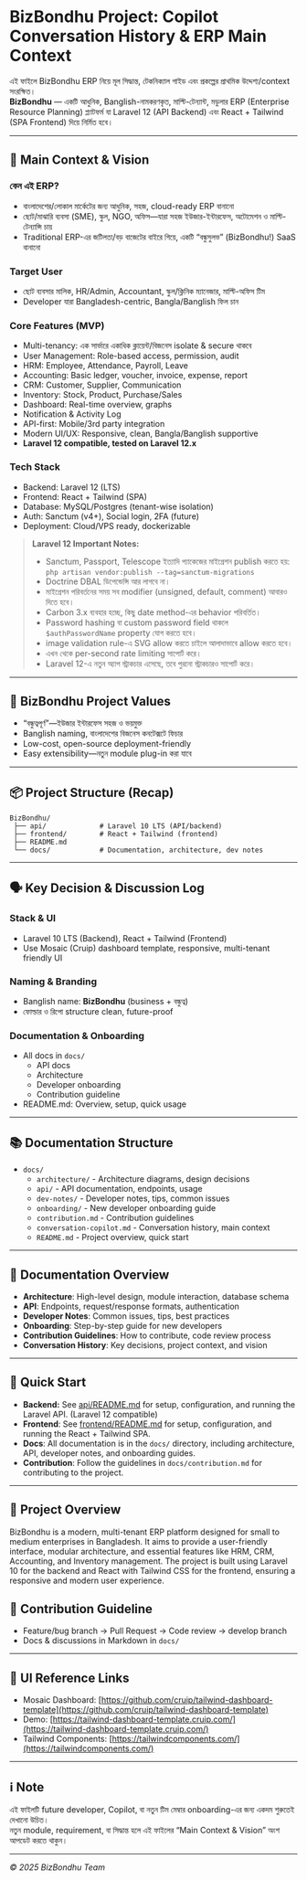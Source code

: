 # BizBondhu Project: Copilot Conversation History & ERP Main Context

এই ফাইলে BizBondhu ERP নিয়ে মূল সিদ্ধান্ত, টেকনিক্যাল গাইড এবং প্রকল্পের প্রাথমিক উদ্দেশ্য/context সংরক্ষিত।  
**BizBondhu** — একটি আধুনিক, Banglish-নামকরণকৃত, মাল্টি-টেন্যান্ট, মডুলার ERP (Enterprise Resource Planning) প্ল্যাটফর্ম
যা Laravel 12 (API Backend) এবং React + Tailwind (SPA Frontend) দিয়ে নির্মিত হবে।

---

## 🎯 Main Context & Vision

### **কেন এই ERP?**
- বাংলাদেশের/লোকাল মার্কেটের জন্য আধুনিক, সহজ, cloud-ready ERP বানানো
- ছোট/মাঝারি ব্যবসা (SME), স্কুল, NGO, অফিস—যারা সহজ ইউজার-ইন্টারফেস, অটোমেশন ও মাল্টি-টেন্যান্সি চায়
- Traditional ERP-এর জটিলতা/বড় বাজেটের বাইরে গিয়ে, একটি “বন্ধুসুলভ” (BizBondhu!) SaaS বানানো

### **Target User**
- ছোট ব্যবসার মালিক, HR/Admin, Accountant, স্কুল/ক্লিনিক ম্যানেজার, মাল্টি-অফিস টিম
- Developer যারা Bangladesh-centric, Bangla/Banglish ফিল চান

### **Core Features (MVP)**
- Multi-tenancy: এক সার্ভারে একাধিক ক্লায়েন্ট/বিজনেস isolate & secure থাকবে
- User Management: Role-based access, permission, audit
- HRM: Employee, Attendance, Payroll, Leave
- Accounting: Basic ledger, voucher, invoice, expense, report
- CRM: Customer, Supplier, Communication
- Inventory: Stock, Product, Purchase/Sales
- Dashboard: Real-time overview, graphs
- Notification & Activity Log
- API-first: Mobile/3rd party integration
- Modern UI/UX: Responsive, clean, Bangla/Banglish supportive
- **Laravel 12 compatible, tested on Laravel 12.x**

### **Tech Stack**
- Backend: Laravel 12 (LTS)
- Frontend: React + Tailwind (SPA)
- Database: MySQL/Postgres (tenant-wise isolation)
- Auth: Sanctum (v4+), Social login, 2FA (future)
- Deployment: Cloud/VPS ready, dockerizable

> **Laravel 12 Important Notes:**
> - Sanctum, Passport, Telescope ইত্যাদি প্যাকেজের মাইগ্রেশন publish করতে হয়: `php artisan vendor:publish --tag=sanctum-migrations`
> - Doctrine DBAL ডিপেন্ডেন্সি আর লাগবে না।
> - মাইগ্রেশন পরিবর্তনের সময় সব modifier (unsigned, default, comment) আবারও দিতে হবে।
> - Carbon 3.x ব্যবহার হচ্ছে, কিছু date method-এর behavior পরিবর্তিত।
> - Password hashing বা custom password field থাকলে `$authPasswordName` property যোগ করতে হবে।
> - image validation rule-এ SVG allow করতে চাইলে আলাদাভাবে allow করতে হবে।
> - এখন থেকে per-second rate limiting সাপোর্ট করে।
> - Laravel 12-এ নতুন অ্যাপ স্ট্রাকচার এসেছে, তবে পুরনো স্ট্রাকচারও সাপোর্ট করে।

---

## 🤝 BizBondhu Project Values

- “বন্ধুত্বপূর্ণ”—ইউজার ইন্টারফেস সহজ ও ভয়মুক্ত
- Banglish naming, বাংলাদেশের বিজনেস কনটেক্সটে ফিচার
- Low-cost, open-source deployment-friendly
- Easy extensibility—নতুন module plug-in করা যাবে

---

## 📦 Project Structure (Recap)

```
BizBondhu/
 ├── api/             # Laravel 10 LTS (API/backend)
 ├── frontend/        # React + Tailwind (frontend)
 ├── README.md
 └── docs/            # Documentation, architecture, dev notes
```

---

## 🗣️ Key Decision & Discussion Log

### Stack & UI
- Laravel 10 LTS (Backend), React + Tailwind (Frontend)
- Use Mosaic (Cruip) dashboard template, responsive, multi-tenant friendly UI

### Naming & Branding
- Banglish name: **BizBondhu** (business + বন্ধুত্ব)
- ফোল্ডার ও রিপো structure clean, future-proof

### Documentation & Onboarding
- All docs in `docs/`
  - API docs
  - Architecture
  - Developer onboarding
  - Contribution guideline
- README.md: Overview, setup, quick usage

---

## 📚 Documentation Structure

- `docs/`
  - `architecture/` - Architecture diagrams, design decisions
  - `api/` - API documentation, endpoints, usage
  - `dev-notes/` - Developer notes, tips, common issues
  - `onboarding/` - New developer onboarding guide
  - `contribution.md` - Contribution guidelines
  - `conversation-copilot.md` - Conversation history, main context
  - `README.md` - Project overview, quick start
---
## 📖 Documentation Overview


- **Architecture**: High-level design, module interaction, database schema
- **API**: Endpoints, request/response formats, authentication
- **Developer Notes**: Common issues, tips, best practices
- **Onboarding**: Step-by-step guide for new developers
- **Contribution Guidelines**: How to contribute, code review process
- **Conversation History**: Key decisions, project context, and vision
---
## 🚀 Quick Start
- **Backend:** See [api/README.md](api/README.md) for setup, configuration, and running the Laravel API. (Laravel 12 compatible)
- **Frontend**: See [frontend/README.md](frontend/README.md) for setup, configuration, and running the React + Tailwind SPA.
- **Docs**: All documentation is in the `docs/` directory, including architecture, API, developer notes, and onboarding guides.
- **Contribution**: Follow the guidelines in `docs/contribution.md` for contributing to the project.
---
## 📜 Project Overview
BizBondhu is a modern, multi-tenant ERP platform designed for small to medium enterprises in Bangladesh. It aims to provide a user-friendly interface, modular architecture, and essential features like HRM, CRM, Accounting, and Inventory management. The project is built using Laravel 10 for the backend and React with Tailwind CSS for the frontend, ensuring a responsive and modern user experience.


## 📝 Contribution Guideline

- Feature/bug branch → Pull Request → Code review → develop branch
- Docs & discussions in Markdown in `docs/`

---

## 🔗 UI Reference Links

- Mosaic Dashboard: [https://github.com/cruip/tailwind-dashboard-template](https://github.com/cruip/tailwind-dashboard-template)
- Demo: [https://tailwind-dashboard-template.cruip.com/](https://tailwind-dashboard-template.cruip.com/)
- Tailwind Components: [https://tailwindcomponents.com/](https://tailwindcomponents.com/)

---

## ℹ️ Note

এই ফাইলটি future developer, Copilot, বা নতুন টিম মেম্বার onboarding-এর জন্য একদম শুরুতেই দেখানো উচিত।  
নতুন module, requirement, বা সিদ্ধান্ত হলে এই ফাইলের “Main Context & Vision” অংশ আপডেট করতে থাকুন।

---

_© 2025 BizBondhu Team_